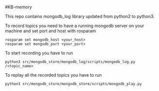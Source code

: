 #KB-memory

This repo contains mongodb_log library updated from python2 to python3.

To record topics you need to have a running mongodb server on your machine and set port and host with rosparam


```
rosparam set mongodb_host <your_host> 
rosparam set mongodb_port <your_port>
```

To start recording you have to run    

`python3 src/mongodb_store/mongodb_log/scripts/mongodb_log.py /<topic_name>`

To replay all the recorded topics you have to run

`python3 src/mongodb_store/mongodb_store/scripts/mongodb_play.py`

